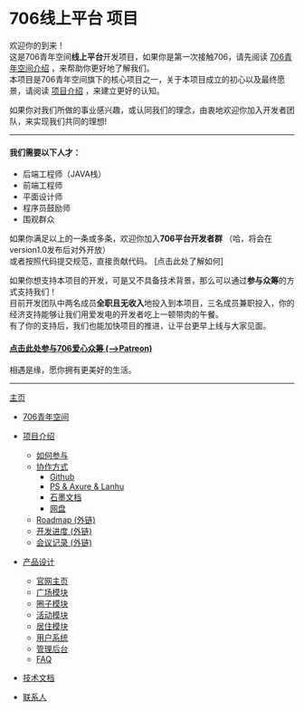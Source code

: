 # 706线上平台 项目
欢迎你的到来！  
这是706青年空间**线上平台**开发项目，如果你是第一次接触706，请先阅读 [706青年空间介绍]() ，来帮助你更好地了解我们。  
本项目是706青年空间旗下的核心项目之一，关于本项目成立的初心以及最终愿景，请阅读 [项目介绍](https://github.com/706YouthSpace/706platform/wiki/AboutProject) ，来建立更好的认知。  

如果你对我们所做的事业感兴趣，或认同我们的理念，由衷地欢迎你加入开发者团队，来实现我们共同的理想!  

---
#### 我们需要以下人才：
- 后端工程师（JAVA栈）
- 前端工程师
- 平面设计师
- 程序员鼓励师
- 围观群众  

如果你满足以上的一条或多条，欢迎你加入**706平台开发者群** （哈，将会在version1.0发布后对外开放）  
或者按照代码提交规范，直接贡献代码。 
[点击此处了解如何] 

如果你想支持本项目的开发，可是又不具备技术背景，那么可以通过**参与众筹**的方式支持我们！  
目前开发团队中两名成员**全职且无收入**地投入到本项目，三名成员兼职投入，你的经济支持能够让我们用爱发电的开发者吃上一顿带肉的午餐。  
有了你的支持后，我们也能加快项目的推进，让平台更早上线与大家见面。
 
#### [点击此处参与706爱心众筹  (-->Patreon)](https://www.patreon.com/youthspace)

相遇是缘，愿你拥有更美好的生活。


---

[主页](https://github.com/706YouthSpace/706platform/wiki)
- [706青年空间](https://github.com/706YouthSpace/706platform/wiki/About-706YouthSpace)
- [项目介绍](https://github.com/706YouthSpace/706platform/wiki/AboutProject)
  - [如何参与](https://github.com/706YouthSpace/706platform/wiki/GetStart)
  - [协作方式](https://github.com/706YouthSpace/platform/wiki/Collaboration)
    - [Github](https://github.com/706YouthSpace/706platform/wiki/About-Github)
    - [PS & Axure & Lanhu](https://github.com/706YouthSpace/706platform/wiki/About-PS-Axure-Lanhu)
    - [石墨文档](https://github.com/706YouthSpace/706platform/wiki/About-Shimo-Doc)
    - [网盘](https://github.com/706YouthSpace/706platform/wiki/About-Cloud-Disk)
  - [Roadmap (外链)](https://shimo.im/sheets/DWxHdrhGCTKHHwc9/Y9X4l)
  - [开发进度 (外链)](https://shimo.im/sheets/DWxHdrhGCTKHHwc9/D91uE)
  - [会议记录 (外链)](https://shimo.im/docs/N2A1MEYDErsROxAD)



- [产品设计](https://github.com/706YouthSpace/706platform/wiki/Project-Design-Document)
  - [官网主页](https://github.com/706YouthSpace/706platform/wiki/Offical-Page)
  - [广场模块](https://github.com/706YouthSpace/706platform/wiki/Square-Module)
  - [圈子模块](https://github.com/706YouthSpace/706platform/wiki/Circle-Module)
  - [活动模块](https://github.com/706YouthSpace/706Platform/wiki/Activity-Module)
  - [居住模块](https://github.com/706YouthSpace/706platform/wiki/Live-Module)
  - [用户系统](https://github.com/706YouthSpace/706platform/wiki/User-Module)
  - [管理后台](https://github.com/706YouthSpace/706platform/wiki/Management)
  - [FAQ](https://github.com/706YouthSpace/706platform/wiki/Project-Design-FAQ)

- [技术文档](https://github.com/706YouthSpace/706platform/wiki/Technical-Document)

- [联系人](https://github.com/706YouthSpace/706platform/wiki/Contact)
